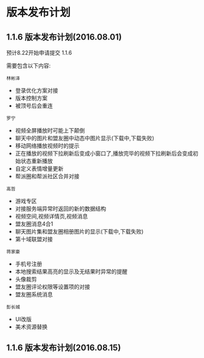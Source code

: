 # 版本发布计划

## 1.1.6 版本发布计划(2016.08.01)

预计8.22开始申请提交 1.1.6

需要包含以下内容:

`林彬泽`

- 登录优化方案对接
- 版本控制方案
- 被顶号后会重连

`罗宁`

- 视频全屏播放时可能上下颠倒
- 聊天中的图片和盟友圈中动态中图片显示(下载中,下载失败)
- 移动网络播放视频时的提示
- 正在播放的视频下拉刷新后变成小窗口了,播放完毕的视频下拉刷新后会变成初始状态重新播放
- 自定义表情增量更新
- 帮派圈和帮派社区合并对接

`高哲`

- 游戏专区
- 对接服务端异常时返回的新的数据结构
- 视频空间,视频详情页,视频消息
- 盟友圈消息4合1
- 聊天图片集和盟友圈相册图片的显示(下载中,下载失败)
- 第十域联盟对接

`蒋家豪`

- 手机号注册
- 本地搜索结果高亮的显示及无结果时异常的提醒
- 头像裁剪
- 盟友圈评论权限等设置项的对接
- 盟友圈系统消息

`彭长城`

- UI改版
- 美术资源替换

## 1.1.6 版本发布计划(2016.08.15)